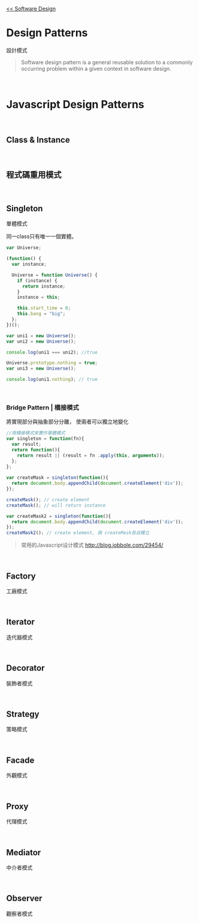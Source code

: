[<< Software Design](https://github.com/krmfla/research-lab/blob/master/Software-Design/README.md)

# Design Patterns

設計模式

> Software design pattern is a general reusable solution to a commonly occurring problem within a given context in software design.

<br>

# Javascript Design Patterns

<br>

## Class & Instance

<br>

## 程式碼重用模式

<br>

## Singleton
單體模式

同一class只有唯一一個實體。

```javascript
var Universe;

(function() {
  var instance;

  Universe = function Universe() {
    if (instance) {
      return instance;
    }
    instance = this;

    this.start_time = 0;
    this.bang = "big";
  };
})();

var uni1 = new Universe();
var uni2 = new Universe();

console.log(uni1 === uni2); //true

Universe.prototype.nothing = true;
var uni3 = new Universe();

console.log(uni1.nothing); // true
```

<br>

### Bridge Pattern | 橋接模式

將實現部分與抽象部分分離， 使兩者可以獨立地變化

```javascript
//用橋接模式來實作單體模式
var singleton = function(fn){
  var result;
  return function(){
    return result || (result = fn .apply(this, arguments));
  };
};
 
var createMask = singleton(function(){
  return document.body.appendChild(document.createElement('div'));
});

createMask(); // create element
createMask(); // will return instance

var createMask2 = singleton(function(){
  return document.body.appendChild(document.createElement('div'));
});
createMask2(); // create element, 與 createMask各自獨立
```

> 常用的Javascript设计模式 http://blog.jobbole.com/29454/

<br>

## Factory

工廠模式

<br>

## Iterator
迭代器模式

<br>

## Decorator
裝飾者模式

<br>

## Strategy
策略模式

<br>

## Facade
外觀模式

<br>

## Proxy
代理模式

<br>

## Mediator
中介者模式

<br>

## Observer
觀察者模式





